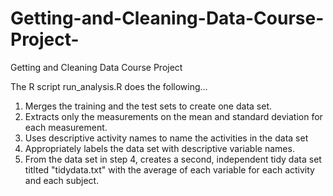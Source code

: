 # Getting-and-Cleaning-Data-Course-Project-
Getting and Cleaning Data Course Project 

The R script run_analysis.R does the following...

1. Merges the training and the test sets to create one data set.
2. Extracts only the measurements on the mean and standard deviation for each measurement.
3. Uses descriptive activity names to name the activities in the data set
4. Appropriately labels the data set with descriptive variable names.
5. From the data set in step 4, creates a second, independent tidy data set titlted "tidydata.txt" with the average of each variable for each activity and each subject.

